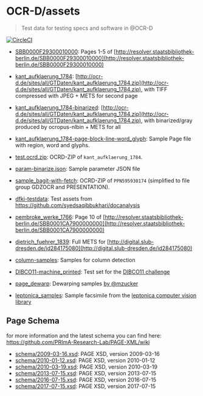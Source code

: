 # OCR-D/assets

> Test data for testing specs and software in @OCR-D

[![CircleCI](https://circleci.com/gh/OCR-D/assets.svg?style=svg)](https://circleci.com/gh/OCR-D/assets)

* [SBB0000F29300010000](./data/SBB0000F29300010000/): Pages 1-5 of [http://resolver.staatsbibliothek-berlin.de/SBB0000F29300010000](http://resolver.staatsbibliothek-berlin.de/SBB0000F29300010000)
* [kant_aufklaerung_1784](./data/kant_aufklaerung_1784): [http://ocr-d.de/sites/all/GTDaten/kant_aufklaerung_1784.zip](http://ocr-d.de/sites/all/GTDaten/kant_aufklaerung_1784.zip), with TIFF compressed with JPEG + METS for second page
* [kant_aufklaerung_1784-binarized](./data/kant_aufklaerung_1784): [http://ocr-d.de/sites/all/GTDaten/kant_aufklaerung_1784.zip](http://ocr-d.de/sites/all/GTDaten/kant_aufklaerung_1784.zip), with binarized/gray produced by ocropus-nlbin + METS for all
* [kant_aufklaerung_1784-page-block-line-word_glyph](./data/kant_aufklaerung_1784-page-block-line-word_glyph): Sample Page file with region, word and glyphs.
* [test.ocrd.zip](./data/test.ocrd.zip): OCRD-ZIP of `kant_aufklaerung_1784`.
* [param-binarize.json](./data/param-binarize.json): Sample parameter JSON file
* [sample_bagit-with-fetch](./data/sample_bagit-with-fetch): OCRD-ZIP of `PPN595930174` (simplified to file group GDZOCR and PRESENTATION).
* [dfki-testdata](./data/sample_bagit-with-fetch/dfki-testdata): Test assets from https://github.com/syedsaqibbukhari/docanalysis
* [pembroke_werke_1766](./data/pembroke_werke_1766): Page 10 of [http://resolver.staatsbibliothek-berlin.de/SBB0001CA7900000000](http://resolver.staatsbibliothek-berlin.de/SBB0001CA7900000000)
* [dietrich_fuehrer_1839](./data/dietrich_fuehrer_1839): Full METS for [http://digital.slub-dresden.de/id284175080](http://digital.slub-dresden.de/id284175080)


* [column-samples](./data/column-samples/): Samples for column detection
* [DIBCO11-machine_printed](./data/DIBCO11-machine_printed): Test set for the [DIBCO11 challenge](http://utopia.duth.gr/~ipratika/DIBCO2011/benchmark/)
* [page_dewarp](./data/page_dewarp/): Dewarping samples [by @mzucker](https://github.com/mzucker/page_dewarp)
* [leptonica_samples](./data/leptonica_samples/): Sample facsimile from the [leptonica computer vision library](https://github.com/DanBloomberg/leptonica)

## Page Schema
for more information and the latest schema you can find here: https://github.com/PRImA-Research-Lab/PAGE-XML/wiki
* [schema/2009-03-16.xsd](./data/schema/2009-03-16.xsd): PAGE XSD, version 2009-03-16
* [schema/2010-01-12.xsd](./data/schema/2010-01-12.xsd): PAGE XSD, version 2010-01-12
* [schema/2010-03-19.xsd](./data/schema/2010-03-19.xsd): PAGE XSD, version 2010-03-19
* [schema/2013-07-15.xsd](./data/schema/2013-07-15.xsd): PAGE XSD, version 2013-07-15
* [schema/2016-07-15.xsd](./data/schema/2016-07-15.xsd): PAGE XSD, version 2016-07-15
* [schema/2017-07-15.xsd](./data/schema/2017-07-15.xsd): PAGE XSD, version 2017-07-15

